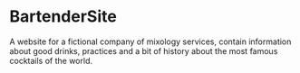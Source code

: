 # BartenderSite
A website for a fictional company of mixology services, contain information about good drinks, practices and a bit of history about the most famous cocktails of the world.
